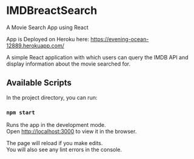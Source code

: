 # IMDBreactSearch
A Movie Search App using React

App is Deployed on Heroku here: https://evening-ocean-12889.herokuapp.com/

A simple React application with which users can query the IMDB API and display information about the movie searched for.

## Available Scripts

In the project directory, you can run:

### `npm start`

Runs the app in the development mode.<br>
Open [http://localhost:3000](http://localhost:3000) to view it in the browser.

The page will reload if you make edits.<br>
You will also see any lint errors in the console.

